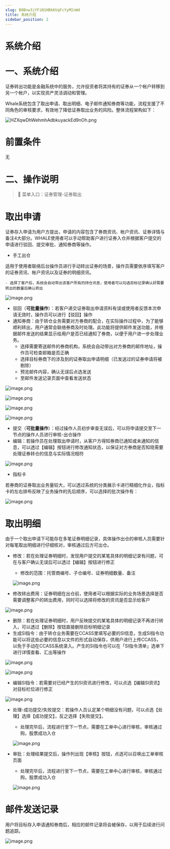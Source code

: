 ```yaml
---
slug: B0Bnw3jYFiN1HBkKUqFcYyMInWd
title: 系统介绍
sidebar_position: 2
---
```



# 系统介绍


# 一、系统介绍


证券转出功能是金融系统中的服务，允许投资者将其持有的证券从一个帐户转移到另一个帐户，以实现资产灵活调动和管理。


Whale系统包含了取出申请、取出明细、电子邮件通知券商等功能，流程支援了不同角色的审核要求，有效地了降低证券取出业务的风险。整体流程架构如下：


![HZXqwDhWehmhAdbkuyackEd9nOh.png](/assets/906adc730e19f875feefc670ed84774d.png)


# 前置条件


无


# 二、操作说明


> 📍 菜单入口：证券管理-证券取出


# 取出申请


证券存入申请为用户方提出，申请的内容包含了券商资讯、帐户资讯、证券详情与备注4大部分。WHALE使用者可以手动帮助客户进行证券入仓并根据客户提交的申请进行驳回、提交审批、通知券商等操作。

- 手工出仓

适用于使用者联络后台操作员进行手动转出证券的场景，操作员需要依序填写客户的证券资讯、帐户资讯以及证券的明细资讯。

    - 选择了客户后，系统会自动带出该客户所有的持仓讯息，使用者可以勾选目标记录确认好需要转出的数量后确认转出

![image.png](/assets/5fde46f8d1f25ec4f20d76fc87c58054.png)

- 驳回（**可批量操作**）：若客户递交证券取出申请资料有误或使用者反馈本次申请无效时，操作员可以进行【驳回】操作
- 通知券商：由于转仓业务需要对方券商的配合，在实际操作过程中，为了能够顺利转出，用户通常会联络券商及时处理。此功能将提供邮件发送功能，并根据邮件发送的结果显示给用户是否已经通知了券商，以便于用户进一步处理业务。
    - 选择需要寄送邮件的券商机构，系统会自动带出对方券商的邮件地址，操作员可检查邮箱是否正确
    - 选择目标券商下的涉及到的证券取出申请明细（已发送过的证券申请将被剔除）
    - 预览邮件内容，确认无误后点选发送
    - 至邮件发送记录页面中查看发送状态

![image.png](/assets/d7b7e970c25af498e241ec81c723fb10.png)


![image.png](/assets/2c3900504e91cfe2a5df6f90e4f87d1b.png)


![image.png](/assets/b31362bec4f3341d0fa817c4f7e54453.png)


![image.png](/assets/384e1343fd6943c81148cbcaa0b2eb71.png)

- 提交（**可批量操作**）：经过操作人员初步审查无误后，可以将申请提交至下一节点的操作人员进行审核-出仓操作
- 编辑：若操作员在处理取出申请时，从客户方得知券商已通知或未通知的信息，可以透过【编辑】按钮进行修改通知状态，以保证对方券商是否知晓需要处理证券转仓的信息与实际情况相符

![image.png](/assets/b073e578f4e82f87bec1bf889b290420.png)

- 指标卡

若券商的证券取出业务量较大，可以透过系统的分类展示卡进行精细化作业，指标卡的左右排布反映了业务操作的先后顺序，可以选择的批次操作有：


![image.png](/assets/74d58ede22fce05688fcfd76c1495999.png)


# 取出明细


由于一个取出申请下可能存在多笔证券明细记录，具体操作出仓的审核人员需要针对每笔取出明细进行仔细核对，审核通过后方可出仓。

- 修改：若在处理证券明细时，发现用户提交的某笔具体的明细记录有问题，可在与客户确认无误后可以透过【编辑】按钮进行修正
    - 修改的范围：托管商编号、子仓编号、证券明细数量、备注

    ![image.png](/assets/aab6de1975ceb742d2e8f81286cd25e0.png)

- 修改转出费用：证券明细在出仓前，使用者可以根据实际的业务场景选择是否需要调整客户的转出费用，同时可以选择将修改的资讯是否显示给客户

![image.png](/assets/a1100a9168962c0ab8b8e421c9b7a3eb.png)

- 删除：若在处理证券明细时，用户反映提交的某笔具体的明细记录不再进行转入，可以透过【删除】按钮直接删除目标明细记录
- 生成SI指令：由于转仓业务需要在CCASS里填写必要的SI信息，生成SI指令功能可以将这些必要的信息以文件的形式自动保存，供用户进行上传CCASS，以免于手动在CCASS系统录入。产生的SI指令也可以在「SI指令清单」选单下进行详情查看、汇出等操作

![image.png](/assets/750d7b334a6a2fe1cccc22c98bbd5e95.png)


![image.png](/assets/9018632d0c6922c096537e03655c3ab9.png)

- 编辑SI指令：若需要对已经产生的SI资讯进行修改，可以点选【编辑SI资讯】对目标栏位进行修正

![image.png](/assets/290bb372ba49983a3cc9e082f3cb8035.png)

- 处理-成功提交/失败提交：若操作人员认定某个明细没有问题，可以点选【处理】选择【成功提交】，反之选择【失败提交】。
    - 处理完毕后，流程进行至下一节点，需要在工单中心进行审核，审核通过购，股票成功入仓

    ![image.png](/assets/e57316ef0c5920f996c922d31873caf0.png)

- 审批：处理结果提交后，操作列出现【审核】按钮，点选可以召唤出工单审核页面
    - 处理完毕后，流程进行至下一节点，需要在工单中心进行审核，审核通过购，股票成功入仓

    ![image.png](/assets/7ee3640f90cf3eeafab1acc85e8fd689.png)


# 邮件发送记录


用户将目标存入申请通知券商后，相应的邮件记录将会被保存，以用于后续进行问题追踪。


![image.png](/assets/5dc4287761def9db97b88387e55a445d.png)

